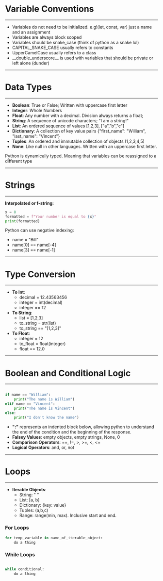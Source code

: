 # Variable Conventions

---

- Variables do not need to be initialized. e.g!(let, const, var) just a name and an assignment
- Variables are always block scoped
- Variables should be snake_case (think of python as a snake lol)
- CAPITAL_SNAKE_CASE usually refers to constants
- UpperCamelCase usually refers to a class
- \_\_double_underscore\_\_ is used with variables that should be private or left alone (dunder)

---

# Data Types

---

- **Boolean**: True or False; Written with uppercase first letter
- **Integer**: Whole Numbers
- **Float**: Any number with a decimal. Division always returns a float;
- **String**: A sequence of unicode characters; "I am a string!"
- **List**: An ordered sequence of values [1,2,3], ["a","b","c"]
- **Dictionary**: A collection of key value pairs {"first_name": "William", "last_name": "Vincent"}
- **Tuples**: An ordered and immutable collection of objects (1,2,3,4,5)
- **None**: Like null in other languages. Written with an uppercase first letter.

Python is dynamically typed. Meaning that variables can be reassigned to a different type

---

# Strings

---

**Interpolated or f-string:**

```py
x = 8
formatted = f"Your number is equal to {x}"
print(formatted)

```

Python can use negative indexing:

- name = "Bill"
- name[0] == name[-4]
- name[3] == name[-1]

---

# Type Conversion

---

- **To Int**:
  - decimal = 12.43563456
  - integer = int(decimal)
  - integer == 12
- **To String**:
  - list = [1,2,3]
  - to_string = str(list)
  - to_string == "[1,2,3]"
- **To Float**:
  - integer = 12
  - to_float = float(integer)
  - float == 12.0

---

# Boolean and Conditional Logic

---

```py

if name == "William":
    print("The name is William")
elif name == "Vincent":
    print("The name is Vincent")
else:
    print("I don't know the name")

```

- **":"** represents an indented block below, allowing python to understand the end of the condition and the beginning of the response.
- **Falsey Values**: empty objects, empty strings, None, 0
- **Comparison Operators**: ==, !=, >, >=, <, <=
- **Logical Operators**: and, or, not

---

# Loops

---

- **Iterable Objects**:
  - String: " "
  - List: [a, b]
  - Dictionary: {key: value}
  - Tuples: (a,b,c)
  - Range: range(min, max). Inclusive start and end.

### For Loops

```py
for temp_variable in name_of_iterable_object:
    do a thing

```

### While Loops

```py

while conditional:
    do a thing

```
